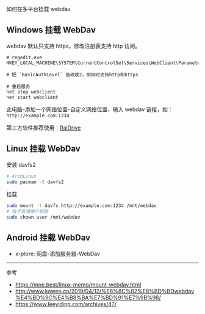 如何在多平台挂载 webdav

## Windows 挂载 WebDav

webdav 默认只支持 https，修改注册表支持 http 访问。

```
# regedit.exe
HKEY_LOCAL_MACHINE\SYSTEM\CurrentControlSet\Services\WebClient\Parameters

# 把 `BasicAuthLevel` 值改成2，即同时支持http和https

# 重启服务
net stop webclient
net start webclient
```

此电脑-添加一个网络位置-自定义网络位置，输入 webdav 链接，如：`http://example.com:1234`

第三方软件推荐使用：[RaiDrive](https://www.raidrive.com/)


## Linux 挂载 WebDav

安装 davfs2

```sh
# ArchLinux
sudo pacman -S davfs2
```

挂载

```sh
sudo mount -t davfs http://example.com:1234 /mnt/webdav
# 给予普通用户权限
sudo chown user /mnt/webdav
```


## Android 挂载 WebDav

- x-plore: 网盘-添加服务器-WebDav

---

参考

- https://moe.best/linux-memo/mount-webdav.html
- http://www.kowen.cn/2019/04/12/%E6%8C%82%E8%BD%BDwebdav%E4%BD%9C%E4%B8%BA%E7%BD%91%E7%9B%98/
- https://www.leeyiding.com/archives/47/
